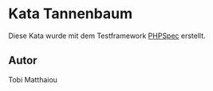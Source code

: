 Kata Tannenbaum
===============

Diese Kata wurde mit dem Testframework [PHPSpec](http://www.phpspec.net/) erstellt.

Autor
-----
Tobi Matthaiou

